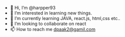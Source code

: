 - 👋 Hi, I’m @harpper93
- 👀 I’m interested in learning new things.
- 🌱 I’m currently learning JAVA, react.js, html,css etc..
- 💞️ I’m looking to collaborate on react
- 📫 How to reach me dpaak2@gamil.com

